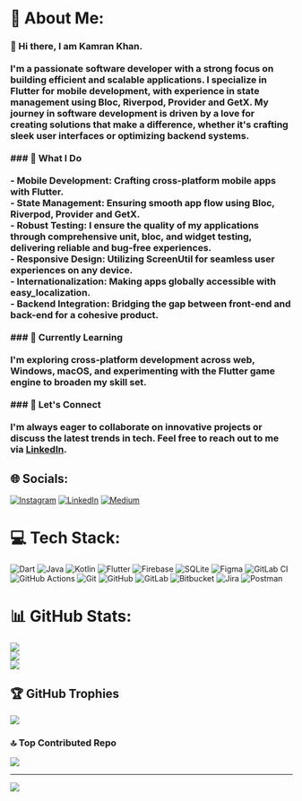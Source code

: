 # 💫 About Me:
### 👋 Hi there, I am Kamran Khan.<br><br>I'm a passionate software developer with a strong focus on building efficient and scalable applications. I specialize in **Flutter** for mobile development, with experience in **state management** using **Bloc**,  **Riverpod**,  **Provider** and **GetX**. My journey in software development is driven by a love for creating solutions that make a difference, whether it's crafting sleek user interfaces or optimizing backend systems.<br><br>### 🚀 What I Do<br><br>- **Mobile Development**: Crafting cross-platform mobile apps with Flutter.<br>- **State Management**: Ensuring smooth app flow using Bloc, Riverpod, Provider and GetX.<br>- **Robust Testing**: I ensure the quality of my applications through comprehensive unit, bloc, and widget testing, delivering reliable and bug-free experiences.<br>- **Responsive Design**: Utilizing **ScreenUtil** for seamless user experiences on any device.<br>- **Internationalization**: Making apps globally accessible with **easy_localization**.<br>- **Backend Integration**: Bridging the gap between front-end and back-end for a cohesive product.<br><br>### 🌱 Currently Learning<br><br>I'm exploring cross-platform development across web, Windows, macOS, and experimenting with the Flutter game engine to broaden my skill set.<br><br>### 💬 Let's Connect<br><br>I'm always eager to collaborate on innovative projects or discuss the latest trends in tech. Feel free to reach out to me via [LinkedIn](https://www.linkedin.com/in/kamran8545).<br>


## 🌐 Socials:
[![Instagram](https://img.shields.io/badge/Instagram-%23E4405F.svg?logo=Instagram&logoColor=white)](https://instagram.com/kamran8545) [![LinkedIn](https://img.shields.io/badge/LinkedIn-%230077B5.svg?logo=linkedin&logoColor=white)](https://linkedin.com/in/kamran8545) [![Medium](https://img.shields.io/badge/Medium-12100E?logo=medium&logoColor=white)](https://medium.com/@kamran8545) 

# 💻 Tech Stack:
![Dart](https://img.shields.io/badge/dart-%230175C2.svg?style=for-the-badge&logo=dart&logoColor=white) ![Java](https://img.shields.io/badge/java-%23ED8B00.svg?style=for-the-badge&logo=openjdk&logoColor=white) ![Kotlin](https://img.shields.io/badge/kotlin-%237F52FF.svg?style=for-the-badge&logo=kotlin&logoColor=white) ![Flutter](https://img.shields.io/badge/Flutter-%2302569B.svg?style=for-the-badge&logo=Flutter&logoColor=white) ![Firebase](https://img.shields.io/badge/firebase-a08021?style=for-the-badge&logo=firebase&logoColor=ffcd34) ![SQLite](https://img.shields.io/badge/sqlite-%2307405e.svg?style=for-the-badge&logo=sqlite&logoColor=white) ![Figma](https://img.shields.io/badge/figma-%23F24E1E.svg?style=for-the-badge&logo=figma&logoColor=white) ![GitLab CI](https://img.shields.io/badge/gitlab%20CI-%23181717.svg?style=for-the-badge&logo=gitlab&logoColor=white) ![GitHub Actions](https://img.shields.io/badge/github%20actions-%232671E5.svg?style=for-the-badge&logo=githubactions&logoColor=white) ![Git](https://img.shields.io/badge/git-%23F05033.svg?style=for-the-badge&logo=git&logoColor=white) ![GitHub](https://img.shields.io/badge/github-%23121011.svg?style=for-the-badge&logo=github&logoColor=white) ![GitLab](https://img.shields.io/badge/gitlab-%23181717.svg?style=for-the-badge&logo=gitlab&logoColor=white) ![Bitbucket](https://img.shields.io/badge/bitbucket-%230047B3.svg?style=for-the-badge&logo=bitbucket&logoColor=white) ![Jira](https://img.shields.io/badge/jira-%230A0FFF.svg?style=for-the-badge&logo=jira&logoColor=white) ![Postman](https://img.shields.io/badge/Postman-FF6C37?style=for-the-badge&logo=postman&logoColor=white)
# 📊 GitHub Stats:
![](https://github-readme-stats.vercel.app/api?username=kamran8545&theme=dark&hide_border=true&include_all_commits=true&count_private=true)<br/>
![](https://github-readme-streak-stats.herokuapp.com/?user=kamran8545&theme=dark&hide_border=true)<br/>
![](https://github-readme-stats.vercel.app/api/top-langs/?username=kamran8545&theme=dark&hide_border=true&include_all_commits=true&count_private=true&layout=compact)

## 🏆 GitHub Trophies
![](https://github-profile-trophy.vercel.app/?username=kamran8545&theme=onedark&no-frame=false&no-bg=false&margin-w=4)

### 🔝 Top Contributed Repo
![](https://github-contributor-stats.vercel.app/api?username=kamran8545&limit=5&theme=dark&combine_all_yearly_contributions=true)

---
[![](https://visitcount.itsvg.in/api?id=kamran8545&icon=5&color=12)](https://visitcount.itsvg.in)

<!-- Proudly created with GPRM ( https://gprm.itsvg.in ) -->
